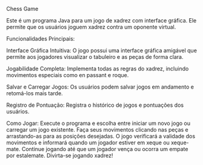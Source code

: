 Chess Game

Este é um programa Java para um jogo de xadrez com interface gráfica. Ele permite que os usuários joguem xadrez contra um oponente virtual.

Funcionalidades Principais:

Interface Gráfica Intuitiva: O jogo possui uma interface gráfica amigável que permite aos jogadores visualizar o tabuleiro e as peças de forma clara.

Jogabilidade Completa: Implementa todas as regras do xadrez, incluindo movimentos especiais como en passant e roque.


Salvar e Carregar Jogos: Os usuários podem salvar jogos em andamento e retomá-los mais tarde.

Registro de Pontuação: Registra o histórico de jogos e pontuações dos usuários.

Como Jogar:
Execute o programa e escolha entre iniciar um novo jogo ou carregar um jogo existente.
Faça seus movimentos clicando nas peças e arrastando-as para as posições desejadas.
O jogo verificará a validade dos movimentos e informará quando um jogador estiver em xeque ou xeque-mate.
Continue jogando até que um jogador vença ou ocorra um empate por estalemate.
Divirta-se jogando xadrez!